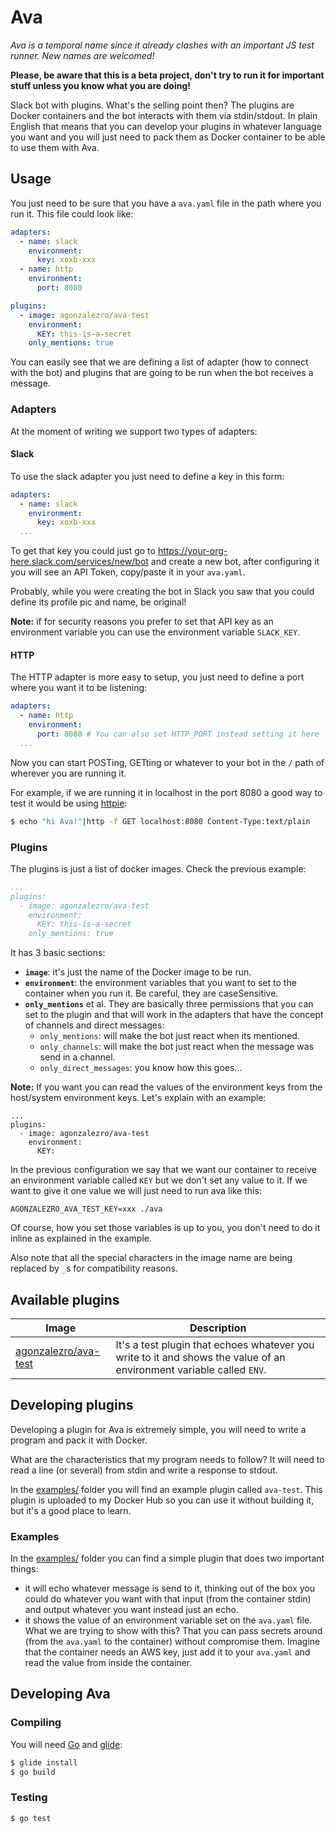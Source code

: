 Ava
===

_Ava is a temporal name since it already clashes with an important JS test runner. New names are welcomed!_

**Please, be aware that this is a beta project, don't try to run it for important stuff unless you know what you are doing!**

Slack bot with plugins. What's the selling point then? The plugins are Docker containers and the bot interacts with them via stdin/stdout. In plain English that means that you can develop your plugins in whatever language you want and you will just need to pack them as Docker container to be able to use them with Ava.

Usage
-----

You just need to be sure that you have a `ava.yaml` file in the path where you run it. This file could look like:

```yaml
adapters:
  - name: slack
    environment:
      key: xoxb-xxx
  - name: http
    environment:
      port: 8080

plugins:
  - image: agonzalezro/ava-test
    environment:
      KEY: this-is-a-secret
    only_mentions: true
```

You can easily see that we are defining a list of adapter (how to connect with the bot) and plugins that are going to be run when the bot receives a message.

### Adapters

At the moment of writing we support two types of adapters:

#### Slack

To use the slack adapter you just need to define a key in this form:

```yaml
adapters:
  - name: slack
    environment:
      key: xoxb-xxx
  ...
```

To get that key you could just go to https://your-org-here.slack.com/services/new/bot and create a new bot, after configuring it you will see an API Token, copy/paste it in your `ava.yaml`.

Probably, while you were creating the bot in Slack you saw that you could define its profile pic and name, be original!

**Note:** if for security reasons you prefer to set that API key as an environment variable you can use the environment variable `SLACK_KEY`. 

#### HTTP

The HTTP adapter is more easy to setup, you just need to define a port where you want it to be listening:

```yaml
adapters:
  - name: http
    environment:
      port: 8080 # You can also set HTTP_PORT instead setting it here
  ...
```

Now you can start POSTing, GETting or whatever to your bot in the `/` path of wherever you are running it.

For example, if we are running it in localhost in the port 8080 a good way to test it would be using [httpie](https://httpie.org/):

```bash
$ echo "hi Ava!"|http -f GET localhost:8080 Content-Type:text/plain
```

### Plugins

The plugins is just a list of docker images. Check the previous example:

```yaml
...
plugins:
  - image: agonzalezro/ava-test
    environment:
      KEY: this-is-a-secret
    only_mentions: true
```

It has 3 basic sections:

- **`image`**: it's just the name of the Docker image to be run.
- **`environment`**: the environment variables that you want to set to the container when you run it. Be careful, they are caseSensitive.
- **`only_mentions`** et al. They are basically three permissions that you can set to the plugin and that will work in the adapters that have the concept of channels and direct messages:
    - `only_mentions`: will make the bot just react when its mentioned.
    - `only_channels`: will make the bot just react when the message was send in a channel.
    - `only_direct_messages`: you know how this goes...

**Note:** If you want you can read the values of the environment keys from the host/system environment keys. Let's explain with an example:

```
...
plugins:
  - image: agonzalezro/ava-test
    environment:
      KEY:
```

In the previous configuration we say that we want our container to receive an environment variable called `KEY` but we don't set any value to it. If we want to give it one value we will just need to run ava like this:

```
AGONZALEZRO_AVA_TEST_KEY=xxx ./ava
```

Of course, how you set those variables is up to you, you don't need to do it inline as explained in the example.

Also note that all the special characters in the image name are being replaced by `_`s for compatibility reasons.

Available plugins
-----------------

| Image | Description |
| ----- | ----------- |
| [agonzalezro/ava-test](https://hub.docker.com/r/agonzalezro/ava-test/) | It's a test plugin that echoes whatever you write to it and shows the value of an environment variable called `ENV`. |


Developing plugins
------------------

Developing a plugin for Ava is extremely simple, you will need to write a program and pack it with Docker.

What are the characteristics that my program needs to follow? It will need to read a line (or several) from stdin and write a response to stdout.

In the [examples/](examples/) folder you will find an example plugin called `ava-test`. This plugin is uploaded to my Docker Hub so you can use it without building it, but it's a good place to learn.

### Examples

In the [examples/](examples/) folder you can find a simple plugin that does two important things:

- it will echo whatever message is send to it, thinking out of the box you could do whatever you want with that input (from the container stdin) and output whatever you want instead just an echo.
- it shows the value of an environment variable set on the `ava.yaml` file. What we are trying to show with this? That you can pass secrets around (from the `ava.yaml` to the container) without compromise them. Imagine that the container needs an AWS key, just add it to your `ava.yaml` and read the value from inside the container.


Developing Ava
--------------

### Compiling

You will need [Go](https://golang.org/) and [glide](https://github.com/Masterminds/glide):

```bash
$ glide install
$ go build
```

### Testing

```bash
$ go test
```
